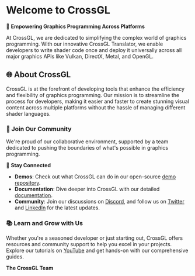 # Welcome to CrossGL

🚀 **Empowering Graphics Programming Across Platforms**

At CrossGL, we are dedicated to simplifying the complex world of graphics programming. With our innovative CrossGL Translator, we enable developers to write shader code once and deploy it universally across all major graphics APIs like Vulkan, DirectX, Metal, and OpenGL.

## 🌐 About CrossGL

CrossGL is at the forefront of developing tools that enhance the efficiency and flexibility of graphics programming. Our mission is to streamline the process for developers, making it easier and faster to create stunning visual content across multiple platforms without the hassle of managing different shader languages.

### 🤝 Join Our Community

We're proud of our collaborative environment, supported by a team dedicated to pushing the boundaries of what's possible in graphics programming.

🔗 **Stay Connected**
- **Demos**: Check out what CrossGL can do in our open-source [demo repository](https://github.com/CrossGL/demos/tree/main).
- **Documentation**: Dive deeper into CrossGL with our detailed [documentation](https://crossgl.github.io/crossgl-docs/).
- **Community**: Join our discussions on [Discord](https://discord.gg/mYH45zZ9), and follow us on [Twitter](https://x.com/crossGL_) and [LinkedIn](https://www.linkedin.com/company/crossgl/?viewAsMember=true) for the latest updates.

### 📚 Learn and Grow with Us

Whether you're a seasoned developer or just starting out, CrossGL offers resources and community support to help you excel in your projects. Explore our tutorials on [YouTube](https://www.youtube.com/channel/UCxv7_flRCHp7p0fjMxVSuVQ) and get hands-on with our comprehensive guides.

**The CrossGL Team**
